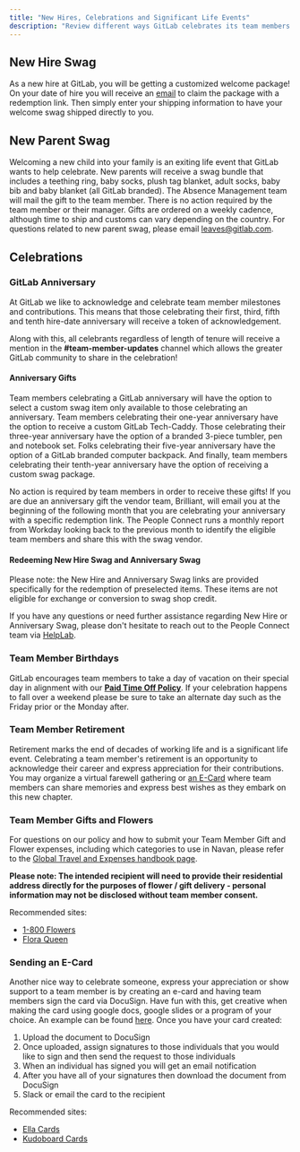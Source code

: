 ```yaml
---
title: "New Hires, Celebrations and Significant Life Events"
description: "Review different ways GitLab celebrates its team members."
---
```


## New Hire Swag

As a new hire at GitLab, you will be getting a customized welcome package! On your date of hire you will receive an [email](https://internal.gitlab.com/handbook/people-group/people-operations/people-connect/onboarding_process/#new-hire-swag-email) to claim the package with a redemption link. Then simply enter your shipping information to have your welcome swag shipped directly to you.

## New Parent Swag

Welcoming a new child into your family is an exiting life event that GitLab wants to help celebrate. New parents will receive a swag bundle that includes a teething ring, baby socks, plush tag blanket, adult socks, baby bib and baby blanket (all GitLab branded). The Absence Management team will mail the gift to the team member. There is no action required by the team member or their manager. Gifts are ordered on a weekly cadence, although time to ship and customs can vary depending on the country. For questions related to new parent swag, please email leaves@gitlab.com.

## Celebrations

### GitLab Anniversary

At GitLab we like to acknowledge and celebrate team member milestones and contributions. This means that those celebrating their first, third, fifth and tenth hire-date anniversary will receive a token of acknowledgement.

Along with this, all celebrants regardless of length of tenure will receive a mention in the **#team-member-updates** channel which allows the greater GitLab community to share in the celebration!

#### Anniversary Gifts

Team members celebrating a GitLab anniversary will have the option to select a custom swag item only available to those celebrating an anniversary. Team members celebrating their one-year anniversary have the option to receive a custom GitLab Tech-Caddy. Those celebrating their three-year anniversary have the option of a branded 3-piece tumbler, pen and notebook set. Folks celebrating their five-year anniversary have the option of a GitLab branded computer backpack. And finally, team members celebrating their tenth-year anniversary have the option of receiving a custom swag package.

No action is required by team members in order to receive these gifts! If you are due an anniversary gift the vendor team, Brilliant, will email you at the beginning of the following month that you are celebrating your anniversary with a specific redemption link. The People Connect runs a monthly report from Workday looking back to the previous month to identify the eligible team members and share this with the swag vendor.

#### Redeeming New Hire Swag and Anniversary Swag

Please note: the New Hire and Anniversary Swag links are provided specifically for the redemption of preselected items. These items are not eligible for exchange or conversion to swag shop credit.

If you have any questions or need further assistance regarding New Hire or Anniversary Swag, please don't hesitate to reach out to the People Connect team via [HelpLab](https://helplab.gitlab.systems/esc?id=emp_taxonomy_topic&topic_id=4c1e3345478c069067429ee0026d43dc).

### Team Member Birthdays

GitLab encourages team members to take a day of vacation on their special day in alignment with our **[Paid Time Off Policy](/handbook/people-group/paid-time-off/#a-gitlab-team-members-guide-to-time-off)**. If your celebration happens to fall over a weekend please be sure to take an alternate day such as the Friday prior or the Monday after.

### Team Member Retirement

Retirement marks the end of decades of working life and is a significant life event. Celebrating a team member's retirement is an opportunity to acknowledge their career and express appreciation for their contributions. You may organize a virtual farewell gathering or [an E-Card](#sending-an-e-card) where team members can share memories and express best wishes as they embark on this new chapter.

### Team Member Gifts and Flowers

For questions on our policy and how to submit your Team Member Gift and Flower expenses, including which categories to use in Navan, please refer to the [Global Travel and Expenses handbook page](/handbook/finance/expenses/).

**Please note: The intended recipient will need to provide their residential address directly for the purposes of flower / gift delivery - personal information may not be disclosed without team member consent.**

Recommended sites:

- [1-800 Flowers](https://www.1800flowers.com/)
- [Flora Queen](https://www.floraqueen.com/)

### Sending an E-Card

Another nice way to celebrate someone, express your appreciation or show support to a team member is by creating an e-card and having team members sign the card via DocuSign. Have fun with this, get creative when making the card using google docs, google slides or a program of your choice.
An example can be found [here](https://documentcloud.adobe.com/link/track?uri=urn:aaid:scds:US:6034eed9-38e3-440e-bf5a-297905e13f06).
Once you have your card created:

1. Upload the document to DocuSign
1. Once uploaded, assign signatures to those individuals that you would like to sign and then send the request to those individuals
1. When an individual has signed you will get an email notification
1. After you have all of your signatures then download the document from DocuSign
1. Slack or email the card to the recipient

Recommended sites:

- [Ella Cards](https://ellacard.com/start)
- [Kudoboard Cards](https://www.kudoboard.com/)

